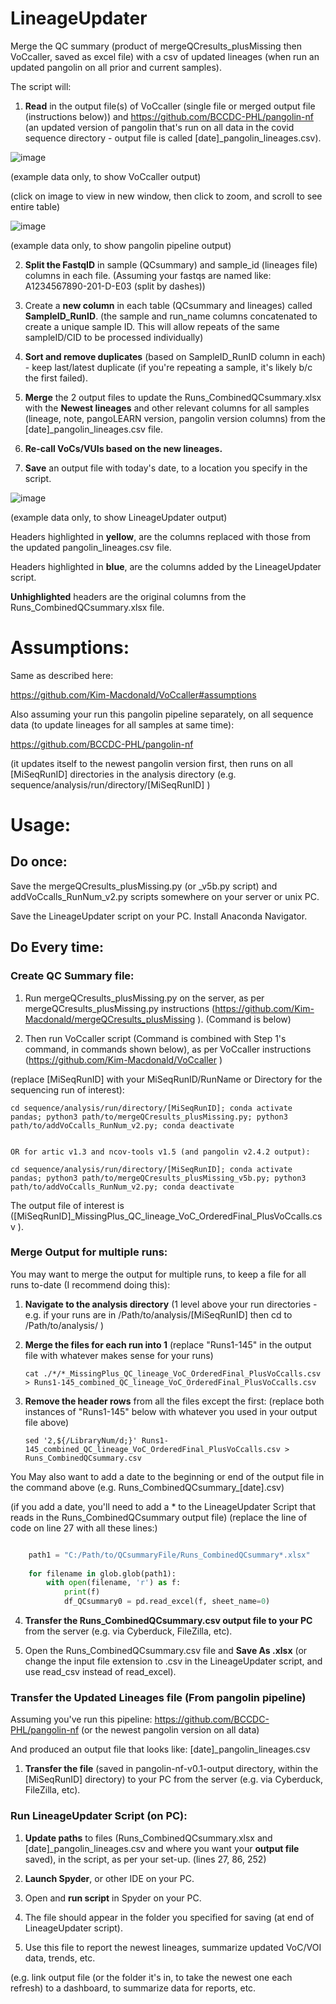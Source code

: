# LineageUpdater

Merge the QC summary (product of mergeQCresults_plusMissing then VoCcaller, saved as excel file) with a csv of updated lineages (when run an updated pangolin on all prior and current samples).

The script will: 

1. <b>Read</b> in the output file(s) of VoCcaller (single file or merged output file (instructions below)) and https://github.com/BCCDC-PHL/pangolin-nf (an updated version of pangolin that's run on all data in the covid sequence directory - output file is called [date]_pangolin_lineages.csv). 

![image](https://user-images.githubusercontent.com/72042148/117079561-dcb65f00-acf0-11eb-826c-2b0b07cdd9f1.png)

(example data only, to show VoCcaller output)

(click on image to view in new window, then click to zoom, and scroll to see entire table)


![image](https://user-images.githubusercontent.com/72042148/117406288-b8f64300-aec1-11eb-9446-003e1eb6cce5.png)

(example data only, to show pangolin pipeline output)


2. <b>Split the FastqID</b> in sample (QCsummary) and sample_id (lineages file) columns in each file. (Assuming your fastqs are named like: A1234567890-201-D-E03 (split by dashes))

3. Create a <b>new column</b> in each table (QCsummary and lineages) called <b>SampleID_RunID</b>. (the sample and run_name columns concatenated to create a unique sample ID. This will allow repeats of the same sampleID/CID to be processed individually)

4. <b>Sort and remove duplicates</b> (based on SampleID_RunID column in each) - keep last/latest duplicate (if you're repeating a sample, it's likely b/c the first failed).
 
 
3. <b>Merge</b> the 2 output files to update the Runs_CombinedQCsummary.xlsx with the <b>Newest lineages</b> and other relevant columns for all samples (lineage, note, pangoLEARN version, pangolin version columns) from the [date]_pangolin_lineages.csv file. 



4. <b>Re-call VoCs/VUIs based on the new lineages.</b> 

5. <b>Save</b> an output file with today's date, to a location you specify in the script. 

![image](https://user-images.githubusercontent.com/72042148/117085402-7d5f4b80-acfe-11eb-99f1-98ce120d9ae9.png)

(example data only, to show LineageUpdater output)


Headers highlighted in <b>yellow</b>, are the columns replaced with those from the updated pangolin_lineages.csv file.

Headers highlighted in <b>blue</b>, are the columns added by the LineageUpdater script.

<b>Unhighlighted</b> headers are the original columns from the Runs_CombinedQCsummary.xlsx file. 



# Assumptions:

Same as described here:

https://github.com/Kim-Macdonald/VoCcaller#assumptions


Also assuming your run this pangolin pipeline separately, on all sequence data (to update lineages for all samples at same time):

https://github.com/BCCDC-PHL/pangolin-nf

(it updates itself to the newest pangolin version first, then runs on all [MiSeqRunID] directories in the analysis directory (e.g. sequence/analysis/run/directory/[MiSeqRunID] )


# Usage:

## Do once: 

Save the mergeQCresults_plusMissing.py (or _v5b.py script) and addVoCcalls_RunNum_v2.py scripts somewhere on your server or unix PC.

Save the LineageUpdater script on your PC. Install Anaconda Navigator. 


## Do Every time:

### Create QC Summary file:

1. Run mergeQCresults_plusMissing.py on the server, as per mergeQCresults_plusMissing.py instructions (https://github.com/Kim-Macdonald/mergeQCresults_plusMissing ). (Command is below)

2. Then run VoCcaller script (Command is combined with Step 1's command, in commands shown below), as per VoCcaller instructions (https://github.com/Kim-Macdonald/VoCcaller ) 

 (replace [MiSeqRunID] with your MiSeqRunID/RunName or Directory for the sequencing run of interest):

    cd sequence/analysis/run/directory/[MiSeqRunID]; conda activate pandas; python3 path/to/mergeQCresults_plusMissing.py; python3 path/to/addVoCcalls_RunNum_v2.py; conda deactivate


    OR for artic v1.3 and ncov-tools v1.5 (and pangolin v2.4.2 output):

    cd sequence/analysis/run/directory/[MiSeqRunID]; conda activate pandas; python3 path/to/mergeQCresults_plusMissing_v5b.py; python3 path/to/addVoCcalls_RunNum_v2.py; conda deactivate

The output file of interest is ([MiSeqRunID]_MissingPlus_QC_lineage_VoC_OrderedFinal_PlusVoCcalls.csv ).


### Merge Output for multiple runs:

You may want to merge the output for multiple runs, to keep a file for all runs to-date (I recommend doing this):


1. <b>Navigate to the analysis directory</b> (1 level above your run directories - e.g. if your runs are in /Path/to/analysis/[MiSeqRunID] then cd to /Path/to/analysis/ )

2. <b>Merge the files for each run into 1</b> (replace "Runs1-145" in the output file with whatever makes sense for your runs)
  
       cat ./*/*_MissingPlus_QC_lineage_VoC_OrderedFinal_PlusVoCcalls.csv > Runs1-145_combined_QC_lineage_VoC_OrderedFinal_PlusVoCcalls.csv

3. <b>Remove the header rows</b> from all the files except the first: (replace both instances of "Runs1-145" below with whatever you used in your output file above)

       sed '2,${/LibraryNum/d;}' Runs1-145_combined_QC_lineage_VoC_OrderedFinal_PlusVoCcalls.csv > Runs_CombinedQCsummary.csv

    
  You May also want to add a date to the beginning or end of the output file in the command above (e.g. Runs_CombinedQCsummary_[date].csv) 

  (if you add a date, you'll need to add a * to the LineageUpdater Script that reads in the Runs_CombinedQCsummary output file) (replace the line of code on line 27 with all these lines:) 

~~~python

    path1 = "C:/Path/to/QCsummaryFile/Runs_CombinedQCsummary*.xlsx"
    
    for filename in glob.glob(path1):
        with open(filename, 'r') as f:
            print(f)
            df_QCsummary0 = pd.read_excel(f, sheet_name=0)
~~~


4. <b>Transfer the Runs_CombinedQCsummary.csv output file to your PC</b> from the server (e.g. via Cyberduck, FileZilla, etc).

5. Open the Runs_CombinedQCsummary.csv file and <b>Save As .xlsx</b> (or change the input file extension to .csv in the LineageUpdater script, and use read_csv instead of read_excel).


### Transfer the Updated Lineages file (From pangolin pipeline)
Assuming you've run this pipeline: https://github.com/BCCDC-PHL/pangolin-nf (or the newest pangolin version on all data)

And produced an output file that looks like: [date]_pangolin_lineages.csv

1. <b>Transfer the file</b> (saved in pangolin-nf-v0.1-output directory, within the [MiSeqRunID] directory) to your PC from the server (e.g. via Cyberduck, FileZilla, etc).


### Run LineageUpdater Script (on PC):

1. <b>Update paths</b> to files (Runs_CombinedQCsummary.xlsx and [date]_pangolin_lineages.csv and where you want your <b>output file</b> saved), in the script, as per your set-up. (lines 27, 86, 252)

2. <b>Launch Spyder</b>, or other IDE on your PC. 

3. Open and <b>run script</b> in Spyder on your PC.

4. The file should appear in the folder you specified for saving (at end of LineageUpdater script).

5. Use this file to report the newest lineages, summarize updated VoC/VOI data, trends, etc. 

  (e.g. link output file (or the folder it's in, to take the newest one each refresh) to a dashboard, to summarize data for reports, etc.





